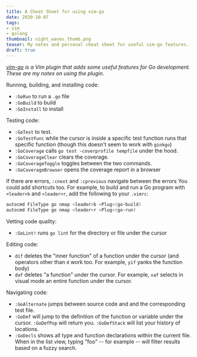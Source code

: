 ```yaml
---
title: A Cheat Sheet for using vim-go
date: 2020-10-07
tags:
- vim
- golang
thumbnail: night_waves_thumb.png
teaser: My notes and personal cheat sheet for useful vim-go features.
draft: true
---
```


_[vim-go](https://github.com/fatih/vim-go) is a Vim plugin that adds some useful features for Go development. These are my notes on using the plugin._

Running, building, and installing code:

* `:GoRun` to run a `.go` file
* `:GoBuild` to build
* `:GoInstall` to install

Testing code:

* `:GoTest` to test.
* `:GoTestFunc` while the cursor is inside a specific test function runs that specific function (though this doesn't seem to work with `ginkgo`)
* `:GoCoverage` calls `go test -coverprofile tempfile` under the hood.
* `:GoCoverageClear` clears the coverage.
* `:GoCoverageToggle` toggles between the two commands.
* `:GoCoverageBrowser` opens the coverage report in a browser

If there are errors, `:cnext` and `:cprevious` navigate between the errors
You could add shortcuts too. For example, to build and run a Go program with `<leader>b` and `<leader>r`, add the following to your `.vimrc`:

```bash
autocmd FileType go nmap <leader>b <Plug>(go-build)
autocmd FileType go nmap <leader>r <Plug>(go-run)
```

Vetting code quality:

* `:GoLint!` runs `go lint` for the directory or file under the cursor

Editing code:

* `dif` deletes the "inner function" of a function under the cursor (and operators other than `d` work too. For example, `yif` yanks the function body)
* `daf` deletes "a function" under the cursor. For example, `vaf` selects in visual mode an entire function under the cursor.

Navigating code:

* `:GoAlternate` jumps between source code and and the corresponding test file.
* `:GoDef` will jump to the definition of the function or variable under the cursor. `:GoDefPop` will return you. `:GoDefStack` will list your history of locations.
* `:GoDecls` shows all type and function declarations within the current file. When in the list view, typing "foo" -- for example -- will filter results based on a fuzzy search.
